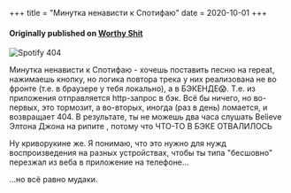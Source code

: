 +++
title = "Минутка ненависти к Спотифаю"
date = 2020-10-01
+++

#### Originally published on [Worthy Shit](https://t.me/worthyshit/)

![Spotify 404](/img/spotify.jpg)

Минутка ненависти к Спотифаю - хочешь поставить песню на repeat, нажимаешь кнопку, но логика повтора трека у них реализована не во фронте (т.е. в браузере у тебя локально), а в БЭКЕНДЕ😱. Т.е. из приложения отправляется http-запрос в бэк. Всё бы ничего, но во-первых, это тормозит, а во-вторых, иногда (раз в день) ломается, и возвращает 404. В результате, ты не можешь два часа слушать Believe Элтона Джона на рипите , потому что ЧТО-ТО В БЭКЕ ОТВАЛИЛОСЬ

Ну криворукине же. Я понимаю, что это нужно для нужд воспроизведения на разных устройствах, чтобы ты типа "бесшовно" перезжал из веба в приложение на телефоне...

...но всё равно мудаки.